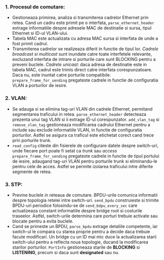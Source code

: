 ### 1. Procesul de comutare:
- Gestioneaza primirea, analiza si transmiterea cadrelor Ethernet prin retea. Cand un cadru este primit pe o interfata, `parse_ethernet_header` extrage informatiile despre adresele MAC de destinatie si sursa, tipul Ethernet si ID-ul VLAN-ului.
- Tabela MAC este actualizata cu adresa MAC sursa si interfata de unde a fost primit cadrul.
- Transmiterea cadrelor se realizeaza diferit in functie de tipul lor. _Cadrele broadcast si multicast_ sunt inundate catre toate interfetele relevante, excluzand interfata de intrare si porturile care sunt BLOCKING pentru a preveni buclele. _Cadrele unicast:_ daca adresa de destinatie este in tabela MAC, cadrul este trimis direct catre interfata corespunzatoare. Daca nu, este inuntat catre porturile compatibile. `prepare_frame_for_sending` pregateste cadrele in functie de configuratia VLAN a porturilor de iesire.

### 2. VLAN:
- Se adauga si se elimina tag-uri VLAN din cadrele Ethernet, permitand segmentarea traficului in retea. `parse_ethernet_header` detecteaza prezenta unui tag VLAN si ii extrage ID-ul corespunzator. `add_vlan_tag` si `remove_vlan_tag` gestioneaza modificarea cadrului Ethernet pentru a include sau exclude informatiile VLAN, in functie de configuratia porturilor. Astfel se asigura ca traficul este etichetat corect cand trece prin porturile trunk.
- `read_config` citeste din fisierele de configurare datele despre switch-uri, unde fiecare port poate fi setat ca _trunk_ sau _access_ `prepare_frame_for_sending` pregateste cadrele in functie de tipul portului de iesire, adaugand tag-uri VLAN pentru porturile trunk si eliminandu-le pentru cele de acces. Astfel se permite izolarea traficului intre diferite segmente de retea.

### 3. STP:
- Previne buclele in reteaua de comutare. BPDU-urile comunica informatii despre topologia retelei intre switch-uri. `send_bpdu` construieste si trimite BPDU-uri periodice folosindu-se de `send_bdpu_every_sec` care actualizeaza constant informatiile despre bridge root si costurile traseelor. Astfel, switch-urile determina care porturi trebuie activate sau blocate pentru a evita buclele.
- Cand se primeste un BPDU, `parse_bpdu` extrage detaliile competente, iar switch-ul le compara cu starea proprie pentru a decide daca trebuie facute modificari. Un bridge cu un ID mai mic duce la actualizarea starii switch-ului pentru a reflecta noua topologie, ducand la modificarea starilor porturilor. `PortInfo` gestioneaza starile de **BLOCKING** si **LISTENING**, precum si daca sunt **designated** sau nu.
